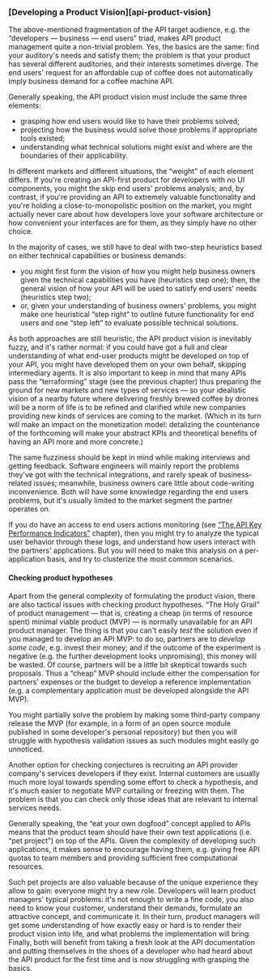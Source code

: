 ### [Developing a Product Vision][api-product-vision]

The above-mentioned fragmentation of the API target audience, e.g. the “developers — business — end users” triad, makes API product management quite a non-trivial problem. Yes, the basics are the same: find your auditory's needs and satisfy them; the problem is that your product has several different auditories, and their interests sometimes diverge. The end users' request for an affordable cup of coffee does not automatically imply business demand for a coffee machine API.

Generally speaking, the API product vision must include the same three elements:
  * grasping how end users would like to have their problems solved;
  * projecting how the business would solve those problems if appropriate tools existed;
  * understanding what technical solutions might exist and where are the boundaries of their applicability.

In different markets and different situations, the “weight” of each element differs. If you're creating an API-first product for developers with no UI components, you might the skip end users' problems analysis; and, by contrast, if you're providing an API to extremely valuable functionality and you're holding a close-to-monopolistic position on the market, you might actually never care about how developers love your software architecture or how convenient your interfaces are for them, as they simply have no other choice.

In the majority of cases, we still have to deal with two-step heuristics based on either technical capabilities or business demands:
  * you might first form the vision of how you might help business owners given the technical capabilities you have (heuristics step one); then, the general vision of how your API will be used to satisfy end users' needs (heuristics step two);
  * or, given your understanding of business owners' problems, you might make one heuristical “step right” to outline future functionality for end users and one “step left” to evaluate possible technical solutions.

As both approaches are still heuristic, the API product vision is inevitably fuzzy, and it's rather normal: if you could have got a full and clear understanding of what end-user products might be developed on top of your API, you might have developed them on your own behalf, skipping intermediary agents. It is also important to keep in mind that many APIs pass the “terraforming” stage (see the previous chapter) thus preparing the ground for new markets and new types of services — so your idealistic vision of a nearby future where delivering freshly brewed coffee by drones will be a norm of life is to be refined and clarified while new companies providing new kinds of services are coming to the market. (Which in its turn will make an impact on the monetization model: detalizing the countenance of the forthcoming will make your abstract KPIs and theoretical benefits of having an API more and more concrete.)

The same fuzziness should be kept in mind while making interviews and getting feedback. Software engineers will mainly report the problems they've got with the technical integrations, and rarely speak of business-related issues; meanwhile, business owners care little about code-writing inconvenience. Both will have some knowledge regarding the end users problems, but it's usually limited to the market segment the partner operates on.

If you do have an access to end users actions monitoring (see [“The API Key Performance Indicators”](#api-product-kpi) chapter), then you might try to analyze the typical user behavior through these logs, and understand how users interact with the partners' applications. But you will need to make this analysis on a per-application basis, and try to clusterize the most common scenarios.

#### Checking product hypotheses

Apart from the general complexity of formulating the product vision, there are also tactical issues with checking product hypotheses. “The Holy Grail” of product management — that is, creating a cheap (in terms of resource spent) minimal viable product (MVP) — is normally unavailable for an API product manager. The thing is that you can't easily *test* the solution even if you managed to develop an API MVP: to do so, partners are to *develop some code*, e.g. invest their money; and if the outcome of the experiment is negative (e.g. the further development looks unpromising), this money will be wasted. Of course, partners will be a little bit skeptical towards such proposals. Thus a “cheap” MVP should include either the compensation for partners' expenses or the budget to develop a reference implementation (e.g. a complementary application must be developed alongside the API MVP).

You might partially solve the problem by making some third-party company release the MVP (for example, in a form of an open source module published in some developer's personal repository) but then you will struggle with hypothesis validation issues as such modules might easily go unnoticed.

Another option for checking conjectures is recruiting an API provider company's services developers if they exist. Internal customers are usually much more loyal towards spending some effort to check a hypothesis, and it's much easier to negotiate MVP curtailing or freezing with them. The problem is that you can check only those ideas that are relevant to internal services needs.

Generally speaking, the “eat your own dogfood” concept applied to APIs means that the product team should have their own test applications (i.e. “pet project”) on top of the APIs. Given the complexity of developing such applications, it makes sense to encourage having them, e.g. giving free API quotas to team members and providing sufficient free computational resources.

Such pet projects are also valuable because of the unique experience they allow to gain: everyone might try a new role. Developers will learn product managers' typical problems: it's not enough to write a fine code, you also need to know your customer, understand their demands, formulate an attractive concept, and communicate it. In their turn, product managers will get some understanding of how exactly easy or hard is to render their product vision into life, and what problems the implementation will bring. Finally, both will benefit from taking a fresh look at the API documentation and putting themselves in the shoes of a developer who had heard about the API product for the first time and is now struggling with grasping the basics.